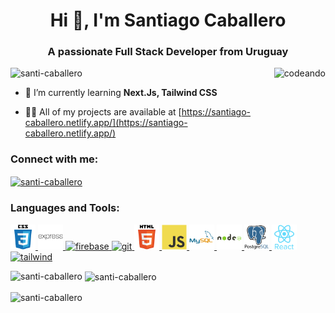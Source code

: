 <h1 align="center">Hi 👋, I'm Santiago Caballero</h1>
<h3 align="center">A passionate Full Stack Developer from Uruguay</h3>
<img align="right" alt="codeando" widht="50px" height="250px" src="https://cdn.dribbble.com/users/1292677/screenshots/6139167/media/fcf7fd0c619bb87706533079240915f3.gif">  

<p align="left"> <img src="https://komarev.com/ghpvc/?username=santi-caballero&label=Profile%20views&color=0e75b6&style=flat" alt="santi-caballero" /> </p>

- 🌱 I’m currently learning **Next.Js, Tailwind CSS**

- 👨‍💻 All of my projects are available at [https://santiago-caballero.netlify.app/](https://santiago-caballero.netlify.app/)

<h3 align="left">Connect with me:</h3>
<p align="left">
<a href="https://linkedin.com/in/santi-caballero" target="blank"><img align="center" src="https://raw.githubusercontent.com/rahuldkjain/github-profile-readme-generator/master/src/images/icons/Social/linked-in-alt.svg" alt="santi-caballero" height="30" width="40" /></a>
</p>

<h3 align="left">Languages and Tools:</h3>
<p align="left"> <a href="https://www.w3schools.com/css/" target="_blank" rel="noreferrer"> <img src="https://raw.githubusercontent.com/devicons/devicon/master/icons/css3/css3-original-wordmark.svg" alt="css3" width="40" height="40"/> </a> <a href="https://expressjs.com" target="_blank" rel="noreferrer"> <img src="https://raw.githubusercontent.com/devicons/devicon/master/icons/express/express-original-wordmark.svg" alt="express" width="40" height="40"/> </a> <a href="https://firebase.google.com/" target="_blank" rel="noreferrer"> <img src="https://www.vectorlogo.zone/logos/firebase/firebase-icon.svg" alt="firebase" width="40" height="40"/> </a> <a href="https://git-scm.com/" target="_blank" rel="noreferrer"> <img src="https://www.vectorlogo.zone/logos/git-scm/git-scm-icon.svg" alt="git" width="40" height="40"/> </a> <a href="https://www.w3.org/html/" target="_blank" rel="noreferrer"> <img src="https://raw.githubusercontent.com/devicons/devicon/master/icons/html5/html5-original-wordmark.svg" alt="html5" width="40" height="40"/> </a> <a href="https://developer.mozilla.org/en-US/docs/Web/JavaScript" target="_blank" rel="noreferrer"> <img src="https://raw.githubusercontent.com/devicons/devicon/master/icons/javascript/javascript-original.svg" alt="javascript" width="40" height="40"/> </a> <a href="https://www.mysql.com/" target="_blank" rel="noreferrer"> <img src="https://raw.githubusercontent.com/devicons/devicon/master/icons/mysql/mysql-original-wordmark.svg" alt="mysql" width="40" height="40"/> </a> <a href="https://nodejs.org" target="_blank" rel="noreferrer"> <img src="https://raw.githubusercontent.com/devicons/devicon/master/icons/nodejs/nodejs-original-wordmark.svg" alt="nodejs" width="40" height="40"/> </a> <a href="https://www.postgresql.org" target="_blank" rel="noreferrer"> <img src="https://raw.githubusercontent.com/devicons/devicon/master/icons/postgresql/postgresql-original-wordmark.svg" alt="postgresql" width="40" height="40"/> </a> <a href="https://reactjs.org/" target="_blank" rel="noreferrer"> <img src="https://raw.githubusercontent.com/devicons/devicon/master/icons/react/react-original-wordmark.svg" alt="react" width="40" height="40"/> </a> <a href="https://tailwindcss.com/" target="_blank" rel="noreferrer"> <img src="https://www.vectorlogo.zone/logos/tailwindcss/tailwindcss-icon.svg" alt="tailwind" width="40" height="40"/> </a> </p>

<p><img align="left" src="https://github-readme-stats.vercel.app/api/top-langs?username=santi-caballero&show_icons=true&locale=en&layout=compact" alt="santi-caballero" /></p>

<p>&nbsp;<img align="center" src="https://github-readme-stats.vercel.app/api?username=santi-caballero&show_icons=true&locale=en" alt="santi-caballero" /></p>

<p><img align="center" src="https://github-readme-streak-stats.herokuapp.com/?user=santi-caballero&" alt="santi-caballero" /></p>

